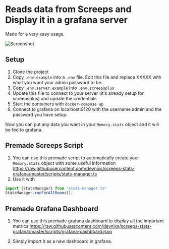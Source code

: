 # Reads data from Screeps and Display it in a grafana server
Made for a very easy usage.

![Screenshot](https://i.imgur.com/37MNA0o.png "Screenshot")

## Setup

1. Clone the project
2. Copy `.env.example` into a `.env` file. Edit this file and replace XXXXX with what you want your admin password to be.
3. Copy `.env.server.example` into `.env.screepsplus`
4. Update this file to connect to your server (it's already setup for screepsplus) and update the credentials
5. Start the containers with `docker-compose up`
6. Connect to grafana on localhost:9120 with the username admin and the password you have setup.

Now you can put any data you want in your `Memory.stats` object and it will be fed to grafana.

## Premade Screeps Script

1. You can use this premade script to automatically create your `Memory.stats` object with some useful information
https://raw.githubusercontent.com/devnixs/screeps-stats-grafana/master/scripts/stats-manager.ts
2. Use it with 
```typescript
import {StatsManager} from 'stats-manager.ts'
StatsManager.runForAllRooms();
```

## Premade Grafana Dashboard

1. You can use this premade grafana dashboard to display all the important metrics
https://raw.githubusercontent.com/devnixs/screeps-stats-grafana/master/scripts/grafana-dashboard.json

2. Simply import it as a new dashboard in grafana.
